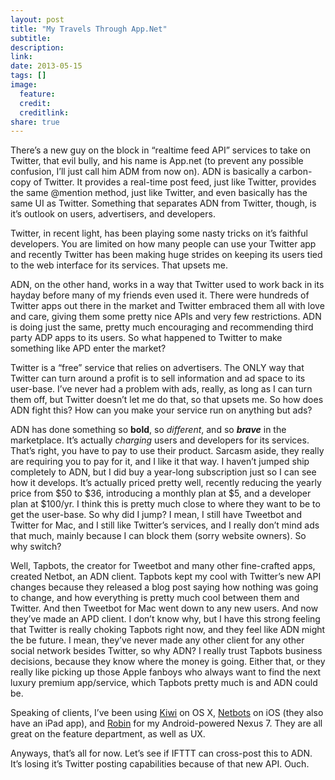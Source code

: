 ```yaml
---
layout: post
title: "My Travels Through App.Net"
subtitle:
description:
link:
date: 2013-05-15
tags: []
image:
  feature:
  credit:
  creditlink:
share: true
---
```


There’s a new guy on the block in “realtime feed API” services to take on Twitter, that evil bully, and his name is App.net (to prevent any possible confusion, I’ll just call him ADM from now on). ADN is basically a carbon-copy of Twitter. It provides a real-time post feed, just like Twitter, provides the same @mention method, just like Twitter, and even basically has the same UI as Twitter. Something that separates ADN from Twitter, though, is it’s outlook on users, advertisers, and developers.

Twitter, in recent light, has been playing some nasty tricks on it’s faithful developers. You are limited on how many people can use your Twitter app and recently Twitter has been making huge strides on keeping its users tied to the web interface for its services. That upsets me.

ADN, on the other hand, works in a way that Twitter used to work back in its hayday before many of my friends even used it. There were hundreds of Twitter apps out there in the market and Twitter embraced them all with love and care, giving them some pretty nice APIs and very few restrictions. ADN is doing just the same, pretty much encouraging and recommending third party ADP apps to its users. So what happened to Twitter to make something like APD enter the market?

Twitter is a “free” service that relies on advertisers. The ONLY way that Twitter can turn around a profit is to sell information and ad space to its user-base. I’ve never had a problem with ads, really, as long as I can turn them off, but Twitter doesn’t let me do that, so that upsets me. So how does ADN fight this? How can you make your service run on anything but ads?

ADN has done something so **bold**, so *different*, and so ***brave*** in the marketplace. It’s actually *charging* users and developers for its services. That’s right, you have to pay to use their product. Sarcasm aside, they really are requiring you to pay for it, and I like it that way. I haven’t jumped ship completely to ADN, but I did buy a year-long subscription just so I can see how it develops. It’s actually priced pretty well, recently reducing the yearly price from $50 to $36, introducing a monthly plan at $5, and a developer plan at $100/yr. I think this is pretty much close to where they want to be to get the user-base. So why did I jump? I mean, I still have Tweetbot and Twitter for Mac, and I still like Twitter’s services, and I really don’t mind ads that much, mainly because I can block them (sorry website owners). So why switch?

Well, Tapbots, the creator for Tweetbot and many other fine-crafted apps, created Netbot, an ADN client. Tapbots kept my cool with Twitter’s new API changes because they released a blog post saying how nothing was going to change, and how everything is pretty much cool between them and Twitter. And then Tweetbot for Mac went down to any new users. And now they’ve made an APD client. I don’t know why, but I have this strong feeling that Twitter is really choking Tapbots right now, and they feel like ADN might the be future. I mean, they’ve never made any other client for any other social network besides Twitter, so why ADN? I really trust Tapbots business decisions, because they know where the money is going. Either that, or they really like picking up those Apple fanboys who always want to find the next luxury premium app/service, which Tapbots pretty much is and ADN could be.

Speaking of clients, I’ve been using [Kiwi](http://kiwi-app.net) on OS X, [Netbots](http://itunes.apple.com/us/app/netbot-for-iphone-app.net/id563595132?mt=8#) on iOS (they also have an iPad app), and [Robin](https://play.google.com/store/apps/details?id=in.rob.client&hl=en) for my Android-powered Nexus 7. They are all great on the feature department, as well as UX.

Anyways, that’s all for now. Let’s see if IFTTT can cross-post this to ADN. It’s losing it’s Twitter posting capabilities because of that new API. Ouch.